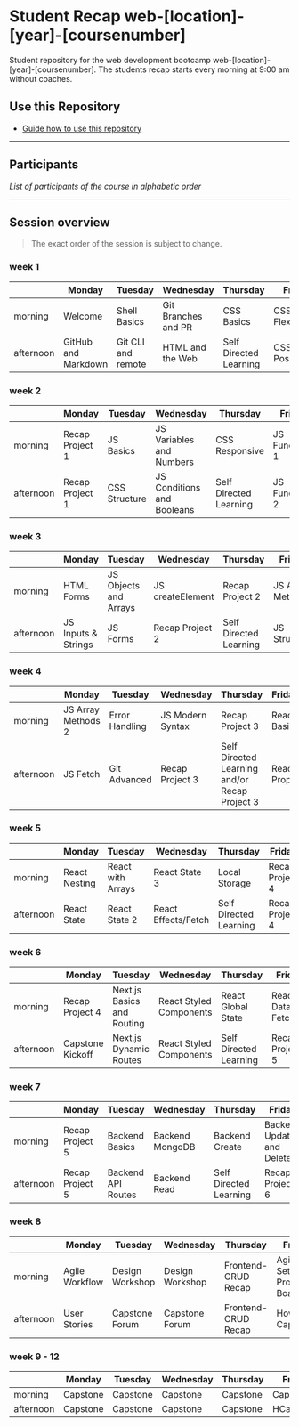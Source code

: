 # Student Recap web-[location]-[year]-[coursenumber]

Student repository for the web development bootcamp web-[location]-[year]-[coursenumber].
The students recap starts every morning at 9:00 am without coaches.

## Use this Repository

- [Guide how to use this repository](/docs/install-manual.md)

---

## Participants

_List of participants of the course in alphabetic order_

---

## Session overview

> The exact order of the session is subject to change.

### week 1

|           | Monday              | Tuesday            | Wednesday           | Thursday               | Friday          |
| --------- | ------------------- | ------------------ | ------------------- | ---------------------- | --------------- |
| morning   | Welcome             | Shell Basics       | Git Branches and PR | CSS Basics             | CSS Flexbox     |
| afternoon | GitHub and Markdown | Git CLI and remote | HTML and the Web    | Self Directed Learning | CSS Positioning |

### week 2

|           | Monday          | Tuesday       | Wednesday                  | Thursday               | Friday         |
| --------- | --------------- | ------------- | -------------------------- | ---------------------- | -------------- |
| morning   | Recap Project 1 | JS Basics     | JS Variables and Numbers   | CSS Responsive         | JS Functions 1 |
| afternoon | Recap Project 1 | CSS Structure | JS Conditions and Booleans | Self Directed Learning | JS Functions 2 |

### week 3

|           | Monday              | Tuesday               | Wednesday        | Thursday               | Friday           |
| --------- | ------------------- | --------------------- | ---------------- | ---------------------- | ---------------- |
| morning   | HTML Forms          | JS Objects and Arrays | JS createElement | Recap Project 2        | JS Array Methods |
| afternoon | JS Inputs & Strings | JS Forms              | Recap Project 2  | Self Directed Learning | JS Structure     |

### week 4

|           | Monday             | Tuesday        | Wednesday        | Thursday                                      | Friday       |
| --------- | ------------------ | -------------- | ---------------- | --------------------------------------------- | ------------ |
| morning   | JS Array Methods 2 | Error Handling | JS Modern Syntax | Recap Project 3                               | React Basics |
| afternoon | JS Fetch           | Git Advanced   | Recap Project 3  | Self Directed Learning and/or Recap Project 3 | React Props  |

### week 5

|           | Monday        | Tuesday           | Wednesday           | Thursday               | Friday          |
| --------- | ------------- | ----------------- | ------------------- | ---------------------- | --------------- |
| morning   | React Nesting | React with Arrays | React State 3       | Local Storage          | Recap Project 4 |
| afternoon | React State   | React State 2     | React Effects/Fetch | Self Directed Learning | Recap Project 4 |

### week 6

|           | Monday           | Tuesday                    | Wednesday               | Thursday               | Friday              |
| --------- | ---------------- | -------------------------- | ----------------------- | ---------------------- | ------------------- |
| morning   | Recap Project 4  | Next.js Basics and Routing | React Styled Components | React Global State     | React Data Fetching |
| afternoon | Capstone Kickoff | Next.js Dynamic Routes     | React Styled Components | Self Directed Learning | Recap Project 5     |

### week 7

|           | Monday          | Tuesday            | Wednesday       | Thursday               | Friday                    |
| --------- | --------------- | ------------------ | --------------- | ---------------------- | ------------------------- |
| morning   | Recap Project 5 | Backend Basics     | Backend MongoDB | Backend Create         | Backend Update and Delete |
| afternoon | Recap Project 5 | Backend API Routes | Backend Read    | Self Directed Learning | Recap Project 6           |

### week 8

|           | Monday         | Tuesday         | Wednesday       | Thursday            | Friday                      |
| --------- | -------------- | --------------- | --------------- | ------------------- | --------------------------- |
| morning   | Agile Workflow | Design Workshop | Design Workshop | Frontend-CRUD Recap | Agile Setup / Project Board |
| afternoon | User Stories   | Capstone Forum  | Capstone Forum  | Frontend-CRUD Recap | How to Capstone             |

### week 9 - 12

|           | Monday   | Tuesday  | Wednesday | Thursday | Friday    |
| --------- | -------- | -------- | --------- | -------- | --------- |
| morning   | Capstone | Capstone | Capstone  | Capstone | Capstone  |
| afternoon | Capstone | Capstone | Capstone  | Capstone | HCapstone |
